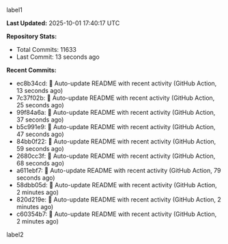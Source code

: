 
label1 
<!-- ACTIVITY_START -->
**Last Updated:** 2025-10-01 17:40:17 UTC

**Repository Stats:**
- Total Commits: 11633
- Last Commit: 13 seconds ago

**Recent Commits:**
- ec8b34cd: 🤖 Auto-update README with recent activity (GitHub Action, 13 seconds ago)
- 7c37f02b: 🤖 Auto-update README with recent activity (GitHub Action, 25 seconds ago)
- 99f84a6a: 🤖 Auto-update README with recent activity (GitHub Action, 37 seconds ago)
- b5c991e9: 🤖 Auto-update README with recent activity (GitHub Action, 47 seconds ago)
- 84bb0f22: 🤖 Auto-update README with recent activity (GitHub Action, 59 seconds ago)
- 2680cc3f: 🤖 Auto-update README with recent activity (GitHub Action, 68 seconds ago)
- a611ebf7: 🤖 Auto-update README with recent activity (GitHub Action, 79 seconds ago)
- 58dbb05d: 🤖 Auto-update README with recent activity (GitHub Action, 2 minutes ago)
- 820d219e: 🤖 Auto-update README with recent activity (GitHub Action, 2 minutes ago)
- c60354b7: 🤖 Auto-update README with recent activity (GitHub Action, 2 minutes ago)
<!-- ACTIVITY_END -->

label2
